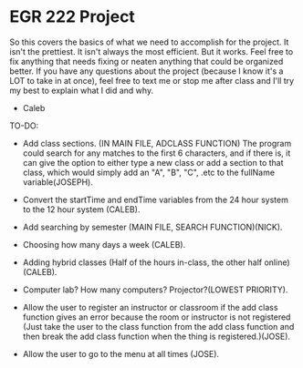 # EGR 222 Project
So this covers the basics of what we need to accomplish for the project. It isn't the prettiest. It isn't always the most efficient. But it works. Feel free to fix anything that needs fixing or neaten anything that could be organized better. If you have any questions about the project (because I know it's a LOT to take in at once), feel free to text me or stop me after class and I'll try my best to explain what I did and why.
- Caleb

TO-DO:

- Add class sections. (IN MAIN FILE, ADCLASS FUNCTION) The program could search for any matches to the first 6 characters, and if there is, it can give the option to either type a new class or add a section to that class, which would simply add an "A", "B", "C", .etc to the fullName variable(JOSEPH).

- Convert the startTime and endTime variables from the 24 hour system to the 12 hour system (CALEB).

- Add searching by semester (MAIN FILE, SEARCH FUNCTION)(NICK).

- Choosing how many days a week (CALEB).

- Adding hybrid classes (Half of the hours in-class, the other half online)(CALEB).

- Computer lab? How many computers? Projector?(LOWEST PRIORITY).

- Allow the user to register an instructor or classroom if the add class function gives an error because the room or instructor is not registered (Just take the user to the class function from the add class function and then break the add class function when the thing is registered.)(JOSE).

- Allow the user to go to the menu at all times (JOSE).
